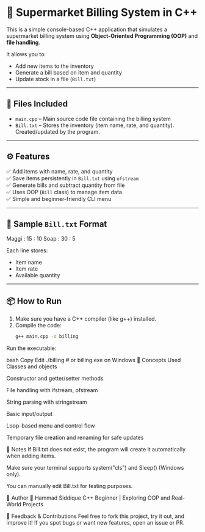 # 🛒 Supermarket Billing System in C++

This is a simple console-based C++ application that simulates a supermarket billing system using 
**Object-Oriented Programming (OOP)** and **file handling**.

It allows you to:
- Add new items to the inventory
- Generate a bill based on item and quantity
- Update stock in a file (`Bill.txt`)

---

## 📁 Files Included

- `main.cpp` – Main source code file containing the billing system
- `Bill.txt` – Stores the inventory (item name, rate, and quantity). Created/updated by the program.

---

## ⚙️ Features

✅ Add items with name, rate, and quantity  
✅ Save items persistently in `Bill.txt` using `ofstream`  
✅ Generate bills and subtract quantity from file  
✅ Uses OOP (`Bill` class) to manage item data  
✅ Simple and beginner-friendly CLI menu

---

## 🧪 Sample `Bill.txt` Format
Maggi : 15 : 10
Soap : 30 : 5

Each line stores:
- Item name
- Item rate
- Available quantity

---

## 📦 How to Run

1. Make sure you have a C++ compiler (like g++) installed.
2. Compile the code:
   ```bash
   g++ main.cpp -o billing
Run the executable:

bash
Copy
Edit
./billing   # or billing.exe on Windows
🧠 Concepts Used
Classes and objects

Constructor and getter/setter methods

File handling with ifstream, ofstream

String parsing with stringstream

Basic input/output

Loop-based menu and control flow

Temporary file creation and renaming for safe updates

📌 Notes
If Bill.txt does not exist, the program will create it automatically when adding items.

Make sure your terminal supports system("cls") and Sleep() (Windows only).

You can manually edit Bill.txt for testing purposes.

🙌 Author
👤 Hammad Siddique
C++ Beginner | Exploring OOP and Real-World Projects

💬 Feedback & Contributions
Feel free to fork this project, try it out, and improve it!
If you spot bugs or want new features, open an issue or PR.
